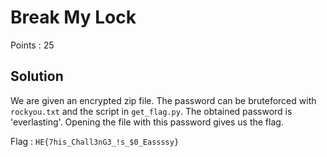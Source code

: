 # Break My Lock

Points : 25

## Solution

We are given an encrypted zip file. The password can be bruteforced with `rockyou.txt` and the script in `get_flag.py`. The obtained password is 'everlasting'. Opening the file with this password gives us the flag.

Flag : `HE{7his_Chall3nG3_!s_$0_Eassssy}`
